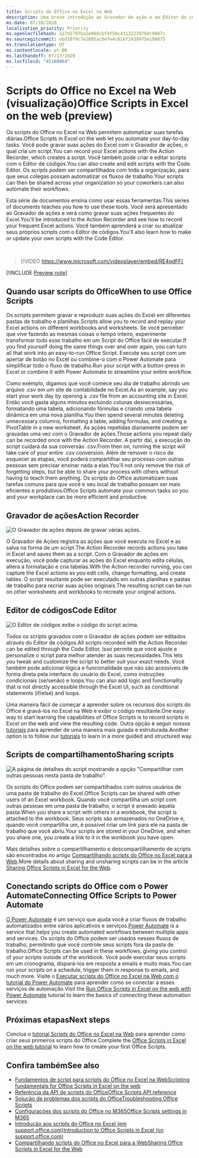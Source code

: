 ```yaml
---
title: Scripts do Office no Excel na Web
description: Uma breve introdução ao Gravador de ação e ao Editor de códigos de scripts do Office.
ms.date: 07/10/2020
localization_priority: Priority
ms.openlocfilehash: a27d1797ba2e968cbf4f56c4313223978dc9087c
ms.sourcegitcommit: ebd1079c7e2695ac0e7e4c616f2439975e196875
ms.translationtype: HT
ms.contentlocale: pt-BR
ms.lasthandoff: 07/17/2020
ms.locfileid: "45160464"
---
```

# <a name="office-scripts-in-excel-on-the-web-preview"></a><span data-ttu-id="58d47-103">Scripts do Office no Excel na Web (visualização)</span><span class="sxs-lookup"><span data-stu-id="58d47-103">Office Scripts in Excel on the web (preview)</span></span>

<span data-ttu-id="58d47-104">Os scripts do Office no Excel na Web permitem automatizar suas tarefas diárias.</span><span class="sxs-lookup"><span data-stu-id="58d47-104">Office Scripts in Excel on the web let you automate your day-to-day tasks.</span></span> <span data-ttu-id="58d47-105">Você pode gravar suas ações do Excel com o Gravador de ações, o qual cria um script.</span><span class="sxs-lookup"><span data-stu-id="58d47-105">You can record your Excel actions with the Action Recorder, which creates a script.</span></span> <span data-ttu-id="58d47-106">Você também pode criar e editar scripts com o Editor de códigos.</span><span class="sxs-lookup"><span data-stu-id="58d47-106">You can also create and edit scripts with the Code Editor.</span></span> <span data-ttu-id="58d47-107">Os scripts podem ser compartilhados com toda a organização, para que seus colegas possam automatizar os fluxos de trabalho.</span><span class="sxs-lookup"><span data-stu-id="58d47-107">Your scripts can then be shared across your organization so your coworkers can also automate their workflows.</span></span>

<span data-ttu-id="58d47-108">Esta série de documentos ensina como usar essas ferramentas.</span><span class="sxs-lookup"><span data-stu-id="58d47-108">This series of documents teaches you how to use these tools.</span></span> <span data-ttu-id="58d47-109">Você será apresentado ao Gravador de ações e verá como gravar suas ações frequentes do Excel.</span><span class="sxs-lookup"><span data-stu-id="58d47-109">You'll be introduced to the Action Recorder and see how to record your frequent Excel actions.</span></span> <span data-ttu-id="58d47-110">Você também aprenderá a criar ou atualizar seus próprios scripts com o Editor de códigos.</span><span class="sxs-lookup"><span data-stu-id="58d47-110">You'll also learn how to make or update your own scripts with the Code Editor.</span></span>

<br>

> [!VIDEO https://www.microsoft.com/videoplayer/embed/RE4qdFF]

[!INCLUDE [Preview note](../includes/preview-note.md)]

## <a name="when-to-use-office-scripts"></a><span data-ttu-id="58d47-111">Quando usar scripts do Office</span><span class="sxs-lookup"><span data-stu-id="58d47-111">When to use Office Scripts</span></span>

<span data-ttu-id="58d47-112">Os scripts permitem gravar e reproduzir suas ações do Excel em diferentes pastas de trabalho e planilhas.</span><span class="sxs-lookup"><span data-stu-id="58d47-112">Scripts allow you to record and replay your Excel actions on different workbooks and worksheets.</span></span> <span data-ttu-id="58d47-113">Se você perceber que vive fazendo as mesmas coisas o tempo inteiro, experimente transformar todo esse trabalho em um Script do Office fácil de executar.</span><span class="sxs-lookup"><span data-stu-id="58d47-113">If you find yourself doing the same things over and over again, you can turn all that work into an easy-to-run Office Script.</span></span> <span data-ttu-id="58d47-114">Execute seu script com um apertar de botão no Excel ou combine-o com o Power Automate para simplificar todo o fluxo de trabalho.</span><span class="sxs-lookup"><span data-stu-id="58d47-114">Run your script with a button-press in Excel or combine it with Power Automate to streamline your entire workflow.</span></span>

<span data-ttu-id="58d47-115">Como exemplo, digamos que você comece seu dia de trabalho abrindo um arquivo .csv em um site de contabilidade no Excel.</span><span class="sxs-lookup"><span data-stu-id="58d47-115">As an example, say you start your work day by opening a .csv file from an accounting site in Excel.</span></span> <span data-ttu-id="58d47-116">Então você gasta alguns minutos excluindo colunas desnecessárias, formatando uma tabela, adicionando fórmulas e criando uma tabela dinâmica em uma nova planilha.</span><span class="sxs-lookup"><span data-stu-id="58d47-116">You then spend several minutes deleting unnecessary columns, formatting a table, adding formulas, and creating a PivotTable in a new worksheet.</span></span> <span data-ttu-id="58d47-117">As ações repetidas diariamente podem ser gravadas uma vez com o Gravador de ações.</span><span class="sxs-lookup"><span data-stu-id="58d47-117">Those actions you repeat daily can be recorded once with the Action Recorder.</span></span> <span data-ttu-id="58d47-118">A partir daí, a execução do script cuidará da sua conversão .csv.</span><span class="sxs-lookup"><span data-stu-id="58d47-118">From then on, running the script will take care of your entire .csv conversion.</span></span> <span data-ttu-id="58d47-119">Além de remover o risco de esquecer as etapas, você poderá compartilhar seu processo com outras pessoas sem precisar ensinar nada a elas.</span><span class="sxs-lookup"><span data-stu-id="58d47-119">You'll not only remove the risk of forgetting steps, but be able to share your process with others without having to teach them anything.</span></span> <span data-ttu-id="58d47-120">Os scripts do Office automatizam suas tarefas comuns para que você e seu local de trabalho possam ser mais eficientes e produtivos.</span><span class="sxs-lookup"><span data-stu-id="58d47-120">Office Scripts automate your common tasks so you and your workplace can be more efficient and productive.</span></span>

## <a name="action-recorder"></a><span data-ttu-id="58d47-121">Gravador de ações</span><span class="sxs-lookup"><span data-stu-id="58d47-121">Action Recorder</span></span>

![O Gravador de ações depois de gravar várias ações.](../images/action-recorder-intro.png)

<span data-ttu-id="58d47-123">O Gravador de Ações registra as ações que você executa no Excel e as salva na forma de um script.</span><span class="sxs-lookup"><span data-stu-id="58d47-123">The Action Recorder records actions you take in Excel and saves them as a script.</span></span> <span data-ttu-id="58d47-124">Com o Gravador de ações em execução, você pode capturar as ações do Excel enquanto edita células, altera a formatação e cria tabelas.</span><span class="sxs-lookup"><span data-stu-id="58d47-124">With the Action recorder running, you can capture the Excel actions as you edit cells, change formatting, and create tables.</span></span> <span data-ttu-id="58d47-125">O script resultante pode ser executado em outras planilhas e pastas de trabalho para recriar suas ações originais.</span><span class="sxs-lookup"><span data-stu-id="58d47-125">The resulting script can be run on other worksheets and workbooks to recreate your original actions.</span></span>

## <a name="code-editor"></a><span data-ttu-id="58d47-126">Editor de códigos</span><span class="sxs-lookup"><span data-stu-id="58d47-126">Code Editor</span></span>

![O Editor de códigos exibe o código do script acima.](../images/code-editor-intro.png)

<span data-ttu-id="58d47-128">Todos os scripts gravados com o Gravador de ações podem ser editados através do Editor de códigos.</span><span class="sxs-lookup"><span data-stu-id="58d47-128">All scripts recorded with the Action Recorder can be edited through the Code Editor.</span></span> <span data-ttu-id="58d47-129">Isso permite que você ajuste e personalize o script para melhor atender às suas necessidades.</span><span class="sxs-lookup"><span data-stu-id="58d47-129">This lets you tweak and customize the script to better suit your exact needs.</span></span> <span data-ttu-id="58d47-130">Você também pode adicionar lógica e funcionalidade que não são acessíveis de forma direta pela interface do usuário do Excel, como instruções condicionais (se/senão) e loops.</span><span class="sxs-lookup"><span data-stu-id="58d47-130">You can also add logic and functionality that is not directly accessible through the Excel UI, such as conditional statements (if/else) and loops.</span></span>

<span data-ttu-id="58d47-131">Uma maneira fácil de começar a aprender sobre os recursos dos scripts do Office é gravá-los no Excel na Web e exibir o código resultante.</span><span class="sxs-lookup"><span data-stu-id="58d47-131">One easy way to start learning the capabilities of Office Scripts is to record scripts in Excel on the web and view the resulting code.</span></span> <span data-ttu-id="58d47-132">Outra opção é seguir nossos [tutoriais](../tutorials/excel-tutorial.md) para aprender de uma maneira mais guiada e estruturada.</span><span class="sxs-lookup"><span data-stu-id="58d47-132">Another option is to follow our [tutorials](../tutorials/excel-tutorial.md) to learn in a more guided and structured way.</span></span>

## <a name="sharing-scripts"></a><span data-ttu-id="58d47-133">Scripts de compartilhamento</span><span class="sxs-lookup"><span data-stu-id="58d47-133">Sharing scripts</span></span>

![A página de detalhes do script mostrando a opção "Compartilhar com outras pessoas nesta pasta de trabalho".](../images/script-sharing.png)

<span data-ttu-id="58d47-135">Os scripts do Office podem ser compartilhados com outros usuários de uma pasta de trabalho do Excel.</span><span class="sxs-lookup"><span data-stu-id="58d47-135">Office Scripts can be shared with other users of an Excel workbook.</span></span> <span data-ttu-id="58d47-136">Quando você compartilha um script com outras pessoas em uma pasta de trabalho, o script é anexado àquela pasta.</span><span class="sxs-lookup"><span data-stu-id="58d47-136">When you share a script with others in a workbook, the script is attached to the workbook.</span></span> <span data-ttu-id="58d47-137">Seus scripts são armazenados no OneDrive e, quando você compartilha um, é possível criar um link para ele na pasta de trabalho que você abriu.</span><span class="sxs-lookup"><span data-stu-id="58d47-137">Your scripts are stored in your OneDrive, and when you share one, you create a link to it in the workbook you have open.</span></span>

<span data-ttu-id="58d47-138">Mais detalhes sobre o compartilhamento e descompartilhamento de scripts são encontrados no artigo [Compartilhando scripts do Office no Excel para a Web](https://support.microsoft.com/office/sharing-office-scripts-in-excel-for-the-web-226eddbc-3a44-4540-acfe-fccda3d1122b?storagetype=live&ui=en-US&rs=en-US&ad=US).</span><span class="sxs-lookup"><span data-stu-id="58d47-138">More details about sharing and unsharing scripts can be in the article [Sharing Office Scripts in Excel for the Web](https://support.microsoft.com/office/sharing-office-scripts-in-excel-for-the-web-226eddbc-3a44-4540-acfe-fccda3d1122b?storagetype=live&ui=en-US&rs=en-US&ad=US).</span></span>

## <a name="connecting-office-scripts-to-power-automate"></a><span data-ttu-id="58d47-139">Conectando scripts do Office com o Power Automate</span><span class="sxs-lookup"><span data-stu-id="58d47-139">Connecting Office Scripts to Power Automate</span></span>

<span data-ttu-id="58d47-140">[O Power Automate](https://flow.microsoft.com/) é um serviço que ajuda você a criar fluxos de trabalho automatizados entre vários aplicativos e serviços.</span><span class="sxs-lookup"><span data-stu-id="58d47-140">[Power Automate](https://flow.microsoft.com/) is a service that helps you create automated workflows between multiple apps and services.</span></span> <span data-ttu-id="58d47-141">Os scripts do Office podem ser usados nesses fluxos de trabalho, permitindo que você controle seus scripts fora da pasta de trabalho.</span><span class="sxs-lookup"><span data-stu-id="58d47-141">Office Scripts can be used in these workflows, giving you control of your scripts outside of the workbook.</span></span> <span data-ttu-id="58d47-142">Você pode executar seus scripts em um cronograma, dispará-los em resposta a emails e muito mais.</span><span class="sxs-lookup"><span data-stu-id="58d47-142">You can run your scripts on a schedule, trigger them in response to emails, and much more.</span></span> <span data-ttu-id="58d47-143">Visite o [Executar scripts do Office no Excel na Web com o tutorial do Power Automate](../tutorials/excel-power-automate-manual.md) para aprender como se conectar a esses serviços de automação.</span><span class="sxs-lookup"><span data-stu-id="58d47-143">Visit the [Run Office Scripts in Excel on the web with Power Automate](../tutorials/excel-power-automate-manual.md) tutorial to learn the basics of connecting these automation services.</span></span>

## <a name="next-steps"></a><span data-ttu-id="58d47-144">Próximas etapas</span><span class="sxs-lookup"><span data-stu-id="58d47-144">Next steps</span></span>

<span data-ttu-id="58d47-145">Conclua o [tutorial Scripts do Office no Excel na Web](../tutorials/excel-tutorial.md) para aprender como criar seus primeiros scripts do Office.</span><span class="sxs-lookup"><span data-stu-id="58d47-145">Complete the [Office Scripts in Excel on the web tutorial](../tutorials/excel-tutorial.md) to learn how to create your first Office Scripts.</span></span>

## <a name="see-also"></a><span data-ttu-id="58d47-146">Confira também</span><span class="sxs-lookup"><span data-stu-id="58d47-146">See also</span></span>

- [<span data-ttu-id="58d47-147">Fundamentos de script para scripts do Office no Excel na Web</span><span class="sxs-lookup"><span data-stu-id="58d47-147">Scripting fundamentals for Office Scripts in Excel on the web</span></span>](../develop/scripting-fundamentals.md)
- [<span data-ttu-id="58d47-148">Referência da API de scripts do Office</span><span class="sxs-lookup"><span data-stu-id="58d47-148">Office Scripts API reference</span></span>](/javascript/api/office-scripts/overview)
- [<span data-ttu-id="58d47-149">Solução de problemas dos scripts do Office</span><span class="sxs-lookup"><span data-stu-id="58d47-149">Troubleshooting Office Scripts</span></span>](../testing/troubleshooting.md)
- [<span data-ttu-id="58d47-150">Configurações dos scripts do Office no M365</span><span class="sxs-lookup"><span data-stu-id="58d47-150">Office Scripts settings in M365</span></span>](https://support.office.com/article/office-scripts-settings-in-m365-19d3c51a-6ca2-40ab-978d-60fa49554dcf)
- [<span data-ttu-id="58d47-151">Introdução aos scripts do Office no Excel (em support.office.com)</span><span class="sxs-lookup"><span data-stu-id="58d47-151">Introduction to Office Scripts in Excel (on support.office.com)</span></span>](https://support.office.com/article/introduction-to-office-scripts-in-excel-9fbe283d-adb8-4f13-a75b-a81c6baf163a)
- [<span data-ttu-id="58d47-152">Compartilhando scripts do Office no Excel para a Web</span><span class="sxs-lookup"><span data-stu-id="58d47-152">Sharing Office Scripts in Excel for the Web</span></span>](https://support.microsoft.com/office/sharing-office-scripts-in-excel-for-the-web-226eddbc-3a44-4540-acfe-fccda3d1122b?storagetype=live&ui=en-US&rs=en-US&ad=US)

